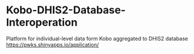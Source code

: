 # Kobo-DHIS2-Database-Interoperation
Platform for individual-level data form Kobo aggregated to DHIS2 database
https://pwks.shinyapps.io/application/

